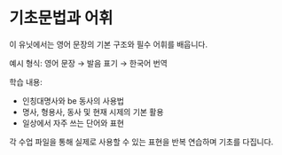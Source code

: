 # 기초문법과 어휘

이 유닛에서는 영어 문장의 기본 구조와 필수 어휘를 배웁니다.

예시 형식:
영어 문장 → 발음 표기 → 한국어 번역

학습 내용:
- 인칭대명사와 be 동사의 사용법
- 명사, 형용사, 동사 및 현재 시제의 기본 활용
- 일상에서 자주 쓰는 단어와 표현

각 수업 파일을 통해 실제로 사용할 수 있는 표현을 반복 연습하며 기초를 다집니다.